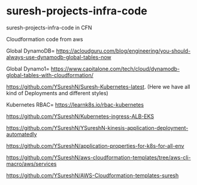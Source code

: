 # suresh-projects-infra-code
suresh-projects-infra-code in CFN

Cloudformation code from aws

Global DynamoDB= https://acloudguru.com/blog/engineering/you-should-always-use-dynamodb-global-tables-now

Global Dynamo1= https://www.capitalone.com/tech/cloud/dynamodb-global-tables-with-cloudformation/

https://github.com/YSureshN/Suresh-Kubernetes-latest. (Here we have all kind of Deployments and different styles)

Kubernetes RBAC= https://learnk8s.io/rbac-kubernetes

https://github.com/YSureshN/Kubernetes-ingress-ALB-EKS


https://github.com/YSureshN/YSureshN-kinesis-application-deployment-automatedly


https://github.com/YSureshN/application-properties-for-k8s-for-all-env

https://github.com/YSureshN/aws-cloudformation-templates/tree/aws-cli-macro/aws/services


https://github.com/YSureshN/AWS-Cloudformation-templates-suresh
